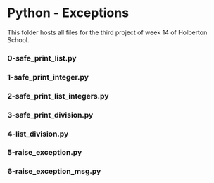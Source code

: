 # Python - Exceptions

This folder hosts all files for the third project of week 14 of Holberton School.

### 0-safe_print_list.py
### 1-safe_print_integer.py
### 2-safe_print_list_integers.py
### 3-safe_print_division.py
### 4-list_division.py
### 5-raise_exception.py
### 6-raise_exception_msg.py
